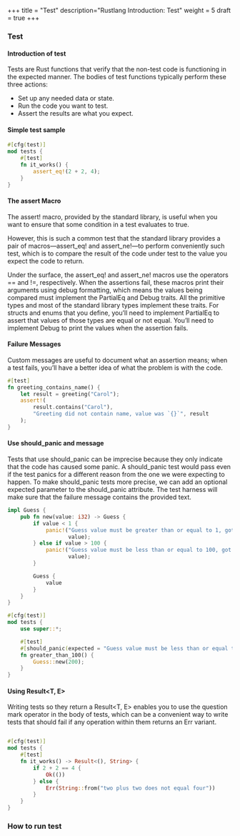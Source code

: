 +++
title = "Test"
description="Rustlang Introduction: Test"
weight = 5
draft = true
+++


### Test

#### Introduction of test

Tests are Rust functions that verify that the non-test code is functioning in the expected manner. The bodies of test functions typically perform these three actions:

* Set up any needed data or state.
* Run the code you want to test.
* Assert the results are what you expect.


#### Simple test sample

```rs
#[cfg(test)]
mod tests {
    #[test]
    fn it_works() {
        assert_eq!(2 + 2, 4);
    }
}
```

#### The assert Macro

The assert! macro, provided by the standard library, is useful when you want to ensure that some condition in a test evaluates to true. 

However, this is such a common test that the standard library provides a pair of macros—assert_eq! and assert_ne!—to perform conveniently such test, which is to compare the result of the code under test to the value you expect the code to return.

Under the surface, the assert_eq! and assert_ne! macros use the operators == and !=, respectively. When the assertions fail, these macros print their arguments using debug formatting, which means the values being compared must implement the PartialEq and Debug traits. All the primitive types and most of the standard library types implement these traits. For structs and enums that you define, you’ll need to implement PartialEq to assert that values of those types are equal or not equal. You’ll need to implement Debug to print the values when the assertion fails. 


#### Failure Messages

Custom messages are useful to document what an assertion means; when a test fails, you’ll have a better idea of what the problem is with the code.

```rs
#[test]
fn greeting_contains_name() {
    let result = greeting("Carol");
    assert!(
        result.contains("Carol"),
        "Greeting did not contain name, value was `{}`", result
    );
}
```

#### Use should_panic and message

Tests that use should_panic can be imprecise because they only indicate that the code has caused some panic. A should_panic test would pass even if the test panics for a different reason from the one we were expecting to happen. To make should_panic tests more precise, we can add an optional expected parameter to the should_panic attribute. The test harness will make sure that the failure message contains the provided text. 

```rs
impl Guess {
    pub fn new(value: i32) -> Guess {
        if value < 1 {
            panic!("Guess value must be greater than or equal to 1, got {}.",
                   value);
        } else if value > 100 {
            panic!("Guess value must be less than or equal to 100, got {}.",
                   value);
        }

        Guess {
            value
        }
    }
}

#[cfg(test)]
mod tests {
    use super::*;

    #[test]
    #[should_panic(expected = "Guess value must be less than or equal to 100")]
    fn greater_than_100() {
        Guess::new(200);
    }
}
```


#### Using Result<T, E>

Writing tests so they return a Result<T, E> enables you to use the question mark operator in the body of tests, which can be a convenient way to write tests that should fail if any operation within them returns an Err variant.

```rs

#[cfg(test)]
mod tests {
    #[test]
    fn it_works() -> Result<(), String> {
        if 2 + 2 == 4 {
            Ok(())
        } else {
            Err(String::from("two plus two does not equal four"))
        }
    }
}
```


### How to run test













